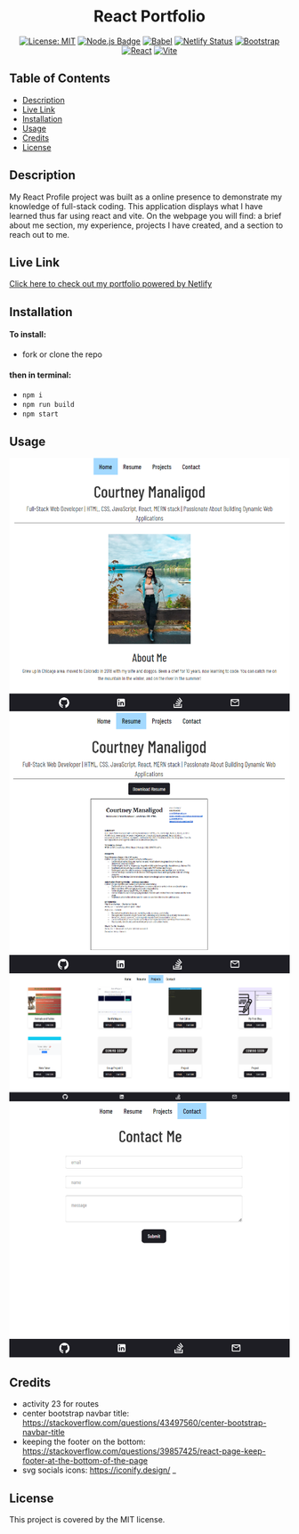 <div align='center'>
  
# React Portfolio

  [![License: MIT](https://img.shields.io/badge/License-MIT-yellow.svg)](https://opensource.org/licenses/MIT)
  [![Node.js Badge](https://img.shields.io/badge/Node.js-393?logo=nodedotjs&logoColor=fff&style=flat)](https://nodejs.org/en) 
  [![Babel](https://img.shields.io/badge/Babel-F9DC3e?logo=babel&logoColor=black)](https://babeljs.io/)
  [![Netlify Status](https://api.netlify.com/api/v1/badges/667021d0-ef33-4870-8e3e-5acf7a82ee5c/deploy-status)](https://app.netlify.com/sites/portfoliocourtneym/deploys)
  [![Bootstrap](https://img.shields.io/badge/Bootstrap-563D7C?logo=bootstrap&logoColor=white)](https://getbootstrap.com/)
  [![React](https://img.shields.io/badge/-ReactJs-61DAFB?logo=react&logoColor=white)](https://react.dev/)
  [![Vite](https://shields.io/badge/vitejs-9575CD?logo=vite&logoColor=FBC02D)](https://vitejs.dev/)

</div>

## Table of Contents

- [Description](#description)
- [Live Link](#liveLink)
- [Installation](#installation)
- [Usage](#usage)
- [Credits](#credits)
- [License](#license)

## Description

My React Profile project was built as a online presence to demonstrate my knowledge of full-stack coding. This application displays what I have learned thus far using react and vite. On the webpage you will find: a brief about me section, my experience, projects I have created, and a section to reach out to me.

## Live Link

[Click here to check out my portfolio powered by Netlify](https://portfoliocourtneym.netlify.app/)

## Installation

#### To install:
- fork or clone the repo

#### then in terminal:
- `npm i`
- `npm run build`
- `npm start`

## Usage

![home](./assets/home.png)
![resume](./assets/resume.png)
![projects](./assets/projects.png)
![contact](./assets/contact.png)


## Credits

- activity 23 for routes
- center bootstrap navbar title: https://stackoverflow.com/questions/43497560/center-bootstrap-navbar-title
- keeping the footer on the bottom: https://stackoverflow.com/questions/39857425/react-page-keep-footer-at-the-bottom-of-the-page
- svg socials icons: https://iconify.design/
_
## License

This project is covered by the MIT license.